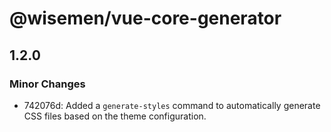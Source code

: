 # @wisemen/vue-core-generator

## 1.2.0

### Minor Changes

- 742076d: Added a `generate-styles` command to automatically generate CSS files based on the theme configuration.

